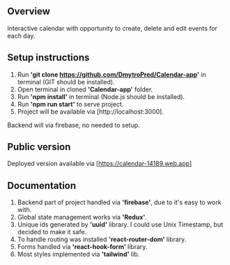 ## Overview

Interactive calendar with opportunity to create, delete and edit events for each day.

## Setup instructions

1. Run **'git clone https://github.com/DmytroPred/Calendar-app'** in terminal (GIT should be installed).
2. Open terminal in cloned **'Calendar-app'** folder.
3. Run **'npm install'** in terminal (Node.js should be installed).
4. Run **'npm run start'** to serve project.
5. Project will be available via [http://localhost:3000].

Backend will via firebase, no needed to setup.

## Public version

Deployed version available via [https://calendar-14189.web.app]

## Documentation

1.  Backend part of project handled via **'firebase'**, due to it's easy to work with.
2.  Global state management works via **'Redux'**.
3.  Unique ids generated by **'uuid'** library. I could use Unix Timestamp, but decided to make it safe.
4.  To handle routing was installed **'react-router-dom'** library.
5.  Forms handled via **'react-hook-form'** library.
6.  Most styles implemented via **'tailwind'** lib.
